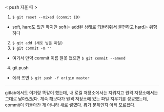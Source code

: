 < push 지울 때 >
1. `$ git reset --mixed (commit ID)`
  * soft, hard도 있긴 하지만 soft는 add된 상태로 되돌려줘서 불편하고 hard는 위험하다
2. `$ git add (새로 넣을 파일)`
3. `$ git commit -m ""`
  * 여기서 만약 commit 이름 잘못 했으면
  `$ git commit --amend`
4. git push
  * 에러 뜨면 `$ git push -f origin master`

***
gitlab에서도 이거랑 똑같이 했는데, 내 로컬 저장소에서는 지워지고 원격 저장소에서는 그대로 남아있었다.
계속 해보다가 원격 저장소에 있는 파일 지우기를 성공했는데, commit이 되돌아간 게 아니라 새로 쌓였다.
뭐가 문제인지 아직 모르겠다.